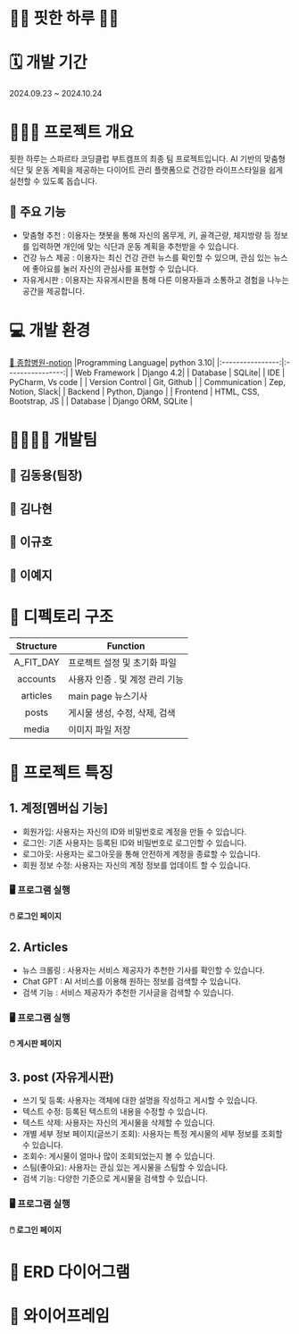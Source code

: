 # 💪🏻 핏한 하루 🏃‍♂️

# 🗓️ 개발 기간 
2024.09.23 ~ 2024.10.24

# 👩🏻‍💻 프로젝트 개요
핏한 하루는 스파르타 코딩클럽 부트캠프의 최종 팀 프로젝트입니다.
AI 기반의 맞춤형 식단 및 운동 계획을 제공하는 다이어트 관리 플랫폼으로 건강한 라이프스타일을 쉽게 실천할 수 있도록 돕습니다.

## 🤖 주요 기능
- 맞춤형 추천 : 이용자는 챗봇을 통해 자신의 몸무게, 키, 골격근량, 체지방량 등 정보를 입력하면 개인에 맞는 식단과 운동 계획을 추천받을 수 있습니다.
- 건강 뉴스 제공 : 이용자는 최신 건강 관련 뉴스를 확인할 수 있으며, 관심 있는 뉴스에 좋아요를 눌러 자신의 관심사를 표현할 수 있습니다.
- 자유게시판 : 이용자는 자유게시판을 통해 다른 이용자들과 소통하고 경험을 나누는 공간을 제공합니다.

# 💻 개발 환경
[🔗 종합병원-notion](https://teamsparta.notion.site/fff2dc3ef514811e9f89dc2cfad3ea37)
|Programming Language| python 3.10|
|:----------------:|:----------------:|
| Web Framework | Django 4.2|
| Database | SQLite|
| IDE | PyCharm, Vs code |
| Version Control | Git, Github |
| Communication | Zep, Notion, Slack|
| Backend | Python, Django |
| Frontend | HTML, CSS, Bootstrap, JS |
| Database | Django ORM, SQLite |

# 🧑‍🧑‍🧒‍🧒 개발팀

👑 김동용(팀장)
-

👤 김나현
-

👤 이규호
-

👤 이예지
-

# 🧬 디펙토리 구조
| Structure| Function|
|:----------------:|----------------|
| A_FIT_DAY | 프로젝트 설정 및 초기화 파일 |
| accounts | 사용자 인증 . 및 계정 관리 기능 |
| articles | main page 뉴스기사 |
|posts|  게시물 생성, 수정, 삭제, 검색 |
|  media | 이미지 파일 저장 |

# 📌 프로젝트 특징
## 1. 계정[멤버십 기능]
- 회원가입: 사용자는 자신의 ID와 비밀번호로 계정을 만들 수 있습니다.
- 로그인: 기존 사용자는 등록된 ID와 비밀번호로 로그인할 수 있습니다.
- 로그아웃: 사용자는 로그아웃을 통해 안전하게 계정을 종료할 수 있습니다.
- 회원 정보 수정: 사용자는 자신의 계정 정보를 업데이트 할 수 있습니다.

### 🖥 프로그램 실행

#### 🖱️ 로그인 페이지

## 2. Articles 
- 뉴스 크롤링 : 사용자는 서비스 제공자가 추천한 기사를 확인할 수 있습니다.
- Chat GPT : AI 서비스를 이용해 원하는 정보를 검색할 수 있습니다.
- 검색 기능 : 서비스 제공자가 추천한 기사글을 검색할 수 있습니다.

### 🖥 프로그램 실행

#### 🖱️ 게시판 페이지

## 3. post (자유게시판)
- 쓰기 및 등록: 사용자는 객체에 대한 설명을 작성하고 게시할 수 있습니다.
- 텍스트 수정: 등록된 텍스트의 내용을 수정할 수 있습니다.
- 텍스트 삭제: 사용자는 자신의 게시물을 삭제할 수 있습니다.
- 개별 세부 정보 페이지(글쓰기 조회): 사용자는 특정 게시물의 세부 정보를 조회할 수 있습니다.
- 조회수: 게시물이 얼마나 많이 조회되었는지 볼 수 있습니다.
- 스팀(좋아요): 사용자는 관심 있는 게시물을 스팀할 수 있습니다.
- 검색 기능: 다양한 기준으로 게시물을 검색할 수 있습니다.


### 🖥 프로그램 실행

#### 🖱️ 로그인 페이지

# 📃 ERD 다이어그램

# 📃 와이어프레임
